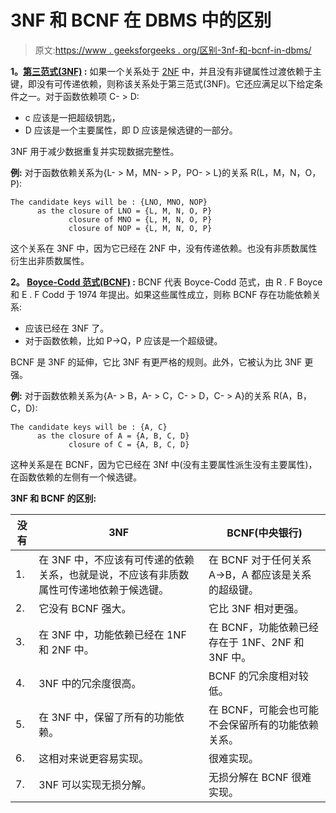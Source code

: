 # 3NF 和 BCNF 在 DBMS 中的区别

> 原文:[https://www . geeksforgeeks . org/区别-3nf-和-bcnf-in-dbms/](https://www.geeksforgeeks.org/difference-between-3nf-and-bcnf-in-dbms/)

**1。[第三范式(3NF)](https://www.geeksforgeeks.org/third-normal-form-3nf/) :**
如果一个关系处于 [2NF](https://www.geeksforgeeks.org/second-normal-form-2nf/) 中，并且没有非键属性过渡依赖于主键，即没有可传递依赖，则称该关系处于第三范式(3NF)。它还应满足以下给定条件之一。对于函数依赖项 C- > D:

*   c 应该是一把超级钥匙，
*   D 应该是一个主要属性，即 D 应该是候选键的一部分。

3NF 用于减少数据重复并实现数据完整性。

**例:**
对于函数依赖关系为{L- > M，MN- > P，PO- > L}的关系 R(L，M，N，O，P):

```
The candidate keys will be : {LNO, MNO, NOP}
      as the closure of LNO = {L, M, N, O, P} 
             closure of MNO = {L, M, N, O, P}
             closure of NOP = {L, M, N, O, P}
```

这个关系在 3NF 中，因为它已经在 2NF 中，没有传递依赖。也没有非质数属性衍生出非质数属性。

**2。 [Boyce-Codd 范式(BCNF)](https://www.geeksforgeeks.org/boyce-codd-normal-form-bcnf/) :**
BCNF 代表 Boyce-Codd 范式，由 R . F Boyce 和 E . F Codd 于 1974 年提出。如果这些属性成立，则称 BCNF 存在功能依赖关系:

*   应该已经在 3NF 了。
*   对于函数依赖，比如 P->Q，P 应该是一个超级键。

BCNF 是 3NF 的延伸，它比 3NF 有更严格的规则。此外，它被认为比 3NF 更强。

**例:**
对于函数依赖关系为{A- > B，A- > C，C- > D，C- > A}的关系 R(A，B，C，D):

```
The candidate keys will be : {A, C}
      as the closure of A = {A, B, C, D} 
             closure of C = {A, B, C, D} 
```

这种关系是在 BCNF，因为它已经在 3Nf 中(没有主要属性派生没有主要属性)，在函数依赖的左侧有一个候选键。

**3NF 和 BCNF 的区别:**

<center>

| 没有 | 3NF | BCNF(中央银行) |
| --- | --- | --- |
| 1. | 在 3NF 中，不应该有可传递的依赖关系，也就是说，不应该有非质数属性可传递地依赖于候选键。 | 在 BCNF 对于任何关系 A->B，A 都应该是关系的超级键。 |
| 2. | 它没有 BCNF 强大。 | 它比 3NF 相对更强。 |
| 3. | 在 3NF 中，功能依赖已经在 1NF 和 2NF 中。 | 在 BCNF，功能依赖已经存在于 1NF、2NF 和 3NF 中。 |
| 4. | 3NF 中的冗余度很高。 | BCNF 的冗余度相对较低。 |
| 5. | 在 3NF 中，保留了所有的功能依赖。 | 在 BCNF，可能会也可能不会保留所有的功能依赖关系。 |
| 6. | 这相对来说更容易实现。 | 很难实现。 |
| 7. | 3NF 可以实现无损分解。 | 无损分解在 BCNF 很难实现。 |

</center>